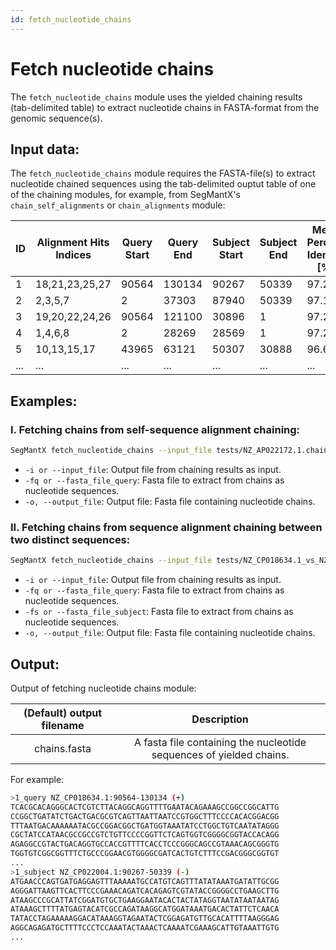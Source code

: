 ```yaml
---
id: fetch_nucleotide_chains
---
```


# Fetch nucleotide chains

The `fetch_nucleotide_chains` module uses the yielded chaining results (tab-delimited table) to extract nucleotide chains in FASTA-format from the genomic sequence(s). 

## Input data:
The `fetch_nucleotide_chains` module requires the FASTA-file(s) to extract nucleotide chained sequences using the tab-delimited ouptut table of one of the chaining modules, for example, from SegMantX's `chain_self_alignments` or `chain_alignments` module:

| ID  | Alignment Hits Indices | Query Start | Query End | Subject Start | Subject End | Mean Percent Identity [%] | Query Strand | Subject Strand | N Alignment Hits | Alignment Hit to Chain Contribution [%] | Chain Topology Query | Chain Topology Subject | Query Length | Subject Length |
|----|------------------------|------------|----------|--------------|------------|--------------------------|-------------|---------------|----------------|----------------------------------|------------------|-------------------|-------------|--------------|
| 1  | 18,21,23,25,27        | 90564      | 130134   | 90267        | 50339      | 97.23                    | +           | -             | 5              | 100.0                            | linear           | linear            | 39570       | 39928        |
| 2  | 2,3,5,7               | 2          | 37303    | 87940        | 50339      | 97.17                    | +           | -             | 4              | 100.0                            | linear           | linear            | 37301       | 37601        |
| 3  | 19,20,22,24,26        | 90564      | 121100   | 30896        | 1          | 97.26                    | +           | -             | 5              | 100.0                            | linear           | linear            | 30536       | 30895        |
| 4  | 1,4,6,8               | 2          | 28269    | 28569        | 1          | 97.22                    | +           | -             | 4              | 100.0                            | linear           | linear            | 28267       | 28568        |
| 5  | 10,13,15,17           | 43965      | 63121    | 50307        | 30888      | 96.67                    | +           | -             | 4              | 91.85111714345375                | linear           | linear            | 19156       | 19419        |
| ... | ...                    | ...        | ...      | ...          | ...        | ...                      | ...         | ...           | ...            | ...                              | ...              | ...               | ...         | ...          |


## Examples:
### I. Fetching chains from self-sequence alignment chaining:
```bash
SegMantX fetch_nucleotide_chains --input_file tests/NZ_AP022172.1.chains.tsv --fasta_file_query tests/NZ_AP022172.1.fasta --output_file tests/NZ_AP022172.1.chains.fasta
```
- `-i or --input_file`: Output file from chaining results as input.
- `-fq or --fasta_file_query`: Fasta file to extract from chains as nucleotide sequences.
- `-o, --output_file`: Output file: Fasta file containing nucleotide chains.

### II. Fetching chains from sequence alignment chaining between two distinct sequences:
```bash
SegMantX fetch_nucleotide_chains --input_file tests/NZ_CP018634.1_vs_NZ_CP022004.1.chains.tsv --fasta_file_query tests/NZ_CP018634.1.fasta  --fasta_file_subject tests/NZ_CP022004.1.fasta --output_file tests/NZ_CP018634.1_vs_NZ_CP022004.1.chains.fasta
```
- `-i or --input_file`: Output file from chaining results as input.
- `-fq or --fasta_file_query`: Fasta file to extract from chains as nucleotide sequences.
- `-fs or --fasta_file_subject`: Fasta file to extract from chains as nucleotide sequences.
- `-o, --output_file`: Output file: Fasta file containing nucleotide chains.

## Output:

Output of fetching nucleotide chains module:

| (Default) output filename | Description |
|:----------:|:-----------:|
| chains.fasta | A fasta file containing the nucleotide sequences of yielded chains. | 

For example:
```bash
>1_query NZ_CP018634.1:90564-130134 (+)
TCACGCACAGGGCACTCGTCTTACAGGCAGGTTTTGAATACAGAAAGCCGGCCGGCATTG
CCGGCTGATATCTGACTGACGCGTCAGTTAATTAATCCGTGGCTTTCCCCACACGGACGG
TTTAATGACAAAAAATACGCCGGACGGCTGATGGTAAATATCCTGGCTGTCAATATAGGG
CGCTATCCATAACGCCGCCGTCTGTTCCCCGGTTCTCAGTGGTCGGGGCGGTACCACAGG
AGAGGCCGTACTGACAGGTGCCACCGTTTTCACCTCCCGGGCAGCCGTAAACAGCGGGTG
TGGTGTCGGCGGTTTCTGCCCGGAACGTGGGGCGATCACTGTCTTTCCGACGGGCGGTGT
...
>1_subject NZ_CP022004.1:90267-50339 (-)
ATGAACCCAGTGATGAGGAGTTTAAAAATGCCATGTCAGTTTATATAAATGATATTGCGG
AGGGATTAAGTTCACTTCCCGAAACAGATCACAGAGTCGTATACCGGGGCCTGAAGCTTG
ATAAGCCCGCATTATCGGATGTGCTGAAGGAATACACTACTATAGGTAATATAATAATAG
ATAAAGCTTTTATGAGTACATCGCCAGATAAGGCATGGATAAATGACACTATTCTCAACA
TATACCTAGAAAAAGGACATAAAGGTAGAATACTCGGAGATGTTGCACATTTTAAGGGAG
AGGCAGAGATGCTTTTCCCTCCAAATACTAAACTCAAAATCGAAAGCATTGTAAATTGTG
...
```